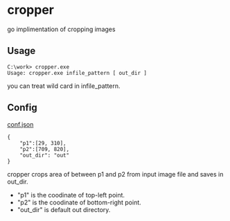 # cropper

go implimentation of cropping images

## Usage

```
C:\work> cropper.exe
Usage: cropper.exe infile_pattern [ out_dir ]
```

you can treat wild card in infile_pattern.

## Config

[conf.json](conf.json)

```
{
    "p1":[29, 310],
    "p2":[709, 820],
    "out_dir": "out"
}
```

cropper crops area of between p1 and p2 from input image file and saves in out_dir.

+ "p1" is the coodinate of top-left point.
+ "p2" is the coodinate of bottom-right point.
+ "out_dir" is default out directory.

